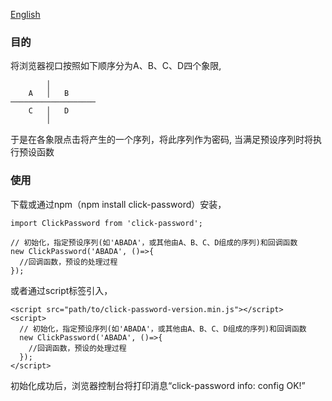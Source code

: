 [English](./README_EN.md)

### 目的
将浏览器视口按照如下顺序分为A、B、C、D四个象限,

```
        │
    A   │   B
───────────────────
    C   │   D
        │
```

于是在各象限点击将产生的一个序列，将此序列作为密码, 当满足预设序列时将执行预设函数

### 使用

下载或通过npm（npm install click-password）安装，
```
import ClickPassword from 'click-password';

// 初始化，指定预设序列(如'ABADA'，或其他由A、B、C、D组成的序列)和回调函数
new ClickPassword('ABADA', ()=>{
  //回调函数，预设的处理过程
});
```
或者通过script标签引入，
```
<script src="path/to/click-password-version.min.js"></script>
<script>
  // 初始化，指定预设序列(如'ABADA'，或其他由A、B、C、D组成的序列)和回调函数
  new ClickPassword('ABADA', ()=>{
    //回调函数，预设的处理过程
  });
</script>
```

初始化成功后，浏览器控制台将打印消息“click-password info: config OK!”

